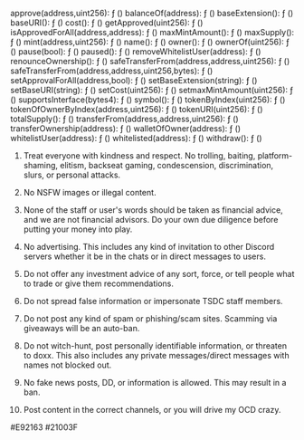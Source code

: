 approve(address,uint256): ƒ ()
balanceOf(address): ƒ ()
baseExtension(): ƒ ()
baseURI(): ƒ ()
cost(): ƒ ()
getApproved(uint256): ƒ ()
isApprovedForAll(address,address): ƒ ()
maxMintAmount(): ƒ ()
maxSupply(): ƒ ()
mint(address,uint256): ƒ ()
name(): ƒ ()
owner(): ƒ ()
ownerOf(uint256): ƒ ()
pause(bool): ƒ ()
paused(): ƒ ()
removeWhitelistUser(address): ƒ ()
renounceOwnership(): ƒ ()
safeTransferFrom(address,address,uint256): ƒ ()
safeTransferFrom(address,address,uint256,bytes): ƒ ()
setApprovalForAll(address,bool): ƒ ()
setBaseExtension(string): ƒ ()
setBaseURI(string): ƒ ()
setCost(uint256): ƒ ()
setmaxMintAmount(uint256): ƒ ()
supportsInterface(bytes4): ƒ ()
symbol(): ƒ ()
tokenByIndex(uint256): ƒ ()
tokenOfOwnerByIndex(address,uint256): ƒ ()
tokenURI(uint256): ƒ ()
totalSupply(): ƒ ()
transferFrom(address,address,uint256): ƒ ()
transferOwnership(address): ƒ ()
walletOfOwner(address): ƒ ()
whitelistUser(address): ƒ ()
whitelisted(address): ƒ ()
withdraw(): ƒ ()

1. Treat everyone with kindness and respect. No trolling, baiting, platform-shaming, elitism, backseat gaming, condescension, discrimination, slurs, or personal attacks.

2. No NSFW images or illegal content.

3. None of the staff or user's words should be taken as financial advice, and we are not financial advisors. Do your own due diligence before putting your money into play.

4. No advertising. This includes any kind of invitation to other Discord servers whether it be in the chats or in direct messages to users.

5. Do not offer any investment advice of any sort, force, or tell people what to trade or give them recommendations.

6. Do not spread false information or impersonate TSDC staff members.

7. Do not post any kind of spam or phishing/scam sites. Scamming via giveaways will be an auto-ban.

8. Do not witch-hunt, post personally identifiable information, or threaten to doxx. This also includes any private messages/direct messages with names not blocked out.

9. No fake news posts, DD, or information is allowed. This may result in a ban.

10. Post content in the correct channels, or you will drive my OCD crazy.


#E92163
#21003F
